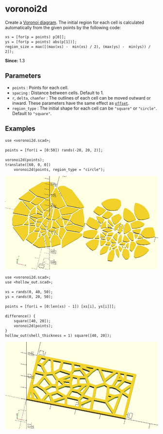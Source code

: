 # voronoi2d

Create a [Voronoi diagram](https://en.wikipedia.org/wiki/Voronoi_diagram). The initial region for each cell is calculated automatically from the given points by the following code: 

    xs = [for(p = points) p[0]];
    ys = [for(p = points) abs(p[1])];
    region_size = max([(max(xs) -  min(xs) / 2), (max(ys) -  min(ys)) / 2]);    

**Since:** 1.3

## Parameters

- `points` : Points for each cell. 
- `spacing` : Distance between cells. Default to 1.
- `r`, `delta`, `chamfer` : The outlines of each cell can be moved outward or inward. These parameters have the same effect as [`offset`](https://en.wikibooks.org/wiki/OpenSCAD_User_Manual/Transformations#offset). 
- `region_type` : The initial shape for each cell can be `"square"` or `"circle"`. Default to `"square"`.

## Examples

    use <voronoi2d.scad>;

    points = [for(i = [0:50]) rands(-20, 20, 2)];

    voronoi2d(points);
    translate([60, 0, 0]) 
        voronoi2d(points, region_type = "circle");

![voronoi2d](images/lib3x-voronoi2d-1.JPG)

    use <voronoi2d.scad>;
    use <hollow_out.scad>;

    xs = rands(0, 40, 50);
    ys = rands(0, 20, 50);

    points = [for(i = [0:len(xs) - 1]) [xs[i], ys[i]]];

    difference() {
        square([40, 20]);
        voronoi2d(points);
    }
    hollow_out(shell_thickness = 1) square([40, 20]);
    
![voronoi2d](images/lib3x-voronoi2d-2.JPG)
